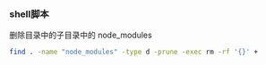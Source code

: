 ### shell脚本


删除目录中的子目录中的 node_modules
```bash
find . -name "node_modules" -type d -prune -exec rm -rf '{}' +
```
